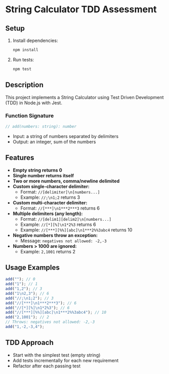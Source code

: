 # String Calculator TDD Assessment

## Setup

1. Install dependencies:
   ```sh
   npm install
   ```
2. Run tests:
   ```sh
   npm test
   ```

## Description

This project implements a String Calculator using Test Driven Development (TDD) in Node.js with Jest.

### Function Signature

```js
// add(numbers: string): number
```

- Input: a string of numbers separated by delimiters
- Output: an integer, sum of the numbers

## Features

- **Empty string returns 0**
- **Single number returns itself**
- **Two or more numbers, comma/newline delimited**
- **Custom single-character delimiter:**
  - Format: `//[delimiter]\n[numbers...]`
  - Example: `//;\n1;2` returns 3
- **Custom multi-character delimiter:**
  - Format: `//[***]\n1***2***3` returns 6
- **Multiple delimiters (any length):**
  - Format: `//[delim1][delim2]\n[numbers...]`
  - Example: `//[*][%]\n1*2%3` returns 6
  - Example: `//[***][%%][abc]\n1***2%%3abc4` returns 10
- **Negative numbers throw an exception:**
  - Message: `negatives not allowed: -2,-3`
- **Numbers > 1000 are ignored:**
  - Example: `2,1001` returns 2

## Usage Examples

```js
add(""); // 0
add("1"); // 1
add("1,2"); // 3
add("1\n2,3"); // 6
add("//;\n1;2"); // 3
add("//[***]\n1***2***3"); // 6
add("//[*][%]\n1*2%3"); // 6
add("//[***][%%][abc]\n1***2%%3abc4"); // 10
add("2,1001"); // 2
// Throws: negatives not allowed: -2,-3
add("1,-2,-3,4");
```

## TDD Approach

- Start with the simplest test (empty string)
- Add tests incrementally for each new requirement
- Refactor after each passing test
